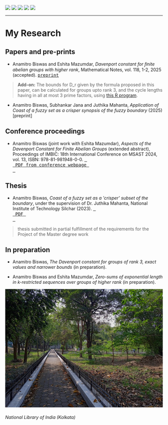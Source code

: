 [![](https://img.shields.io/badge/Home-red?style=for-the-badge)](https://anamitro.github.io/)
[![](https://img.shields.io/badge/Research-yellow?style=for-the-badge)](https://anamitro.github.io/research.html)
[![](https://img.shields.io/badge/Talks-red?style=for-the-badge)](https://anamitro.github.io/talks.html)
[![](https://img.shields.io/badge/Teaching-red?style=for-the-badge)](https://anamitro.github.io/teach)
[![](https://img.shields.io/badge/Other_stuff-red?style=for-the-badge)](https://anamitro.github.io/hobbies.html)

_____

# My Research


## Papers and pre-prints

- Anamitro Biswas and Eshita Mazumdar, _Davenport constant for ﬁnite abelian groups with higher rank_, Mathematical Notes, vol. 118, 1-2, 2025 (accepted). [<kbd>preprint</kbd>](https://arxiv.org/abs/2402.09999)

> **Add-on:** The bounds for D_r given by the formula proposed in this paper, can be calculated for groups upto rank 3, and the cycle lengths having in all at most 3 prime factors, using [this R program](https://github.com/anamitro/d-r-bounds).

- Anamitro Biswas, Subhankar Jana and Juthika Mahanta, _Application of Coast of a fuzzy set as a crisper synopsis of the fuzzy boundary_ (2025) [preprint]

## Conference proceedings

- Anamitro Biswas (joint work with Eshita Mazumdar), *Aspects of the Davenport Constant for Finite Abelian Groups* (extended abstract), Proceedings of IMBIC: 18th International Conference on MSAST 2024, vol. 13, ISBN: 978-81-981948-0-0. [<kbd> <br> PDF from conference webpage <br> </kbd>](https://imbicorg.blogspot.com/p/previous-proceedings.html?m=1)

## Thesis

- Anamitro Biswas, *Coast of a fuzzy set as a 'crisper' subset of the boundary*, under the supervision of Dr. Juthika Mahanta, National Institute of Technology Silchar (2023). [<kbd> <br> PDF <br> </kbd>](files/anamitro_thesis_old.pdf)
> thesis submitted in partial fulfillment of the requirements for the Project of the Master degree work

## In preparation

- Anamitro Biswas, _The Davenport constant for groups of rank 3, exact values and narrower bounds_ (in preparation).

- Anamitro Biswas and Eshita Mazumdar, _Zero-sums of exponential length in k-restricted sequences over groups of
higher rank_ (in preparation).


<img src="library.jpg" alt="drawing" width="600"/>

###### National Library of India (Kolkata)